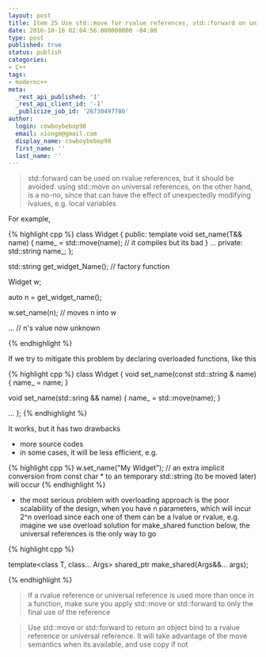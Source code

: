 ```yaml
---
layout: post
title: Item 25 Use std::move for rvalue references, std::forward on universal references
date: 2016-10-16 02:04:56.000000000 -04:00
type: post
published: true
status: publish
categories:
- C++
tags:
- modernc++
meta:
  _rest_api_published: '1'
  _rest_api_client_id: '-1'
  _publicize_job_id: '26730497786'
author:
  login: cowboybebop98
  email: xiongm@gmail.com
  display_name: cowboybebop98
  first_name: ''
  last_name: ''
---
```


> std::forward can be used on rvalue references, but it should be avoided. using std::move on universal references, on the other hand, is a no-no, since that can have the effect of unexpectedly modifying lvalues, e.g. local variables


For example,

{% highlight cpp %}
class Widget
{
public:
 template<typename T>
 void set_name(T&& name)
 {
   name_ = std::move(name); // it compiles but its bad
 }
 ...
private:
 std::string name_;
};

std::string get_widget_Name(); // factory function

Widget w;

auto n = get_widget_name();

w.set_name(n); // moves n into w

... // n's value now unknown

{% endhighlight %}

If we try to mitigate this problem by declaring overloaded functions, like this

{% highlight cpp %}
class Widget
{
  void set_name(const std::string & name)
  {
    name_ = name;
  }

  void set_name(std::sring && name)
  {
    name_ = std::move(name);
  }

  ...
};
{% endhighlight %}


It works, but it has two drawbacks

* more source codes
* in some cases, it will be less efficient, e.g.

{% highlight cpp %}
  w.set_name("My Widget"); // an extra implicit conversion from const char * to an temporary std::string (to be moved later) will occur
{% endhighlight %}

* the most serious problem with overloading approach is the poor scalability of the design, when you have n parameters, which will incur 2^n overload since each one of them can be a lvalue or rvalue, e.g. imagine we use overload solution for make_shared function below, the universal references is the only way to go

{% highlight cpp %}

template<class T, class... Args>
shared_ptr<T> make_shared(Args&&... args);

{% endhighlight %}

> If a rvalue reference or universal reference is used more than once in a function, make sure you apply std::move or std::forward to only the final use of the reference

> Use std::move or std::forward to return an object bind to a rvalue reference or universal reference. It will take advantage of the move semantics when its available, and use copy if not




